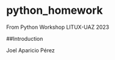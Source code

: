 # python_homework

From Python Workshop LITUX-UAZ 2023




##Introduction 







Joel Aparicio Pérez